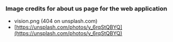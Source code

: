 ### Image credits for about us page for the web application

- vision.png (404 on unsplash.com)
- [https://unsplash.com/photos/y_6rqStQBYQ](https://unsplash.com/photos/y_6rqStQBYQ)